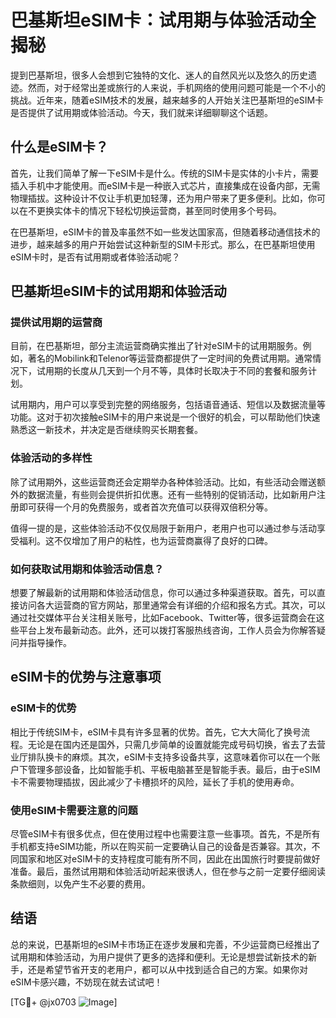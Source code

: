 # 巴基斯坦eSIM卡：试用期与体验活动全揭秘

提到巴基斯坦，很多人会想到它独特的文化、迷人的自然风光以及悠久的历史遗迹。然而，对于经常出差或旅行的人来说，手机网络的使用问题可能是一个不小的挑战。近年来，随着eSIM技术的发展，越来越多的人开始关注巴基斯坦的eSIM卡是否提供了试用期或体验活动。今天，我们就来详细聊聊这个话题。

## 什么是eSIM卡？

首先，让我们简单了解一下eSIM卡是什么。传统的SIM卡是实体的小卡片，需要插入手机中才能使用。而eSIM卡是一种嵌入式芯片，直接集成在设备内部，无需物理插拔。这种设计不仅让手机更加轻薄，还为用户带来了更多便利。比如，你可以在不更换实体卡的情况下轻松切换运营商，甚至同时使用多个号码。

在巴基斯坦，eSIM卡的普及率虽然不如一些发达国家高，但随着移动通信技术的进步，越来越多的用户开始尝试这种新型的SIM卡形式。那么，在巴基斯坦使用eSIM卡时，是否有试用期或者体验活动呢？

## 巴基斯坦eSIM卡的试用期和体验活动

### 提供试用期的运营商

目前，在巴基斯坦，部分主流运营商确实推出了针对eSIM卡的试用期服务。例如，著名的Mobilink和Telenor等运营商都提供了一定时间的免费试用期。通常情况下，试用期的长度从几天到一个月不等，具体时长取决于不同的套餐和服务计划。

试用期内，用户可以享受到完整的网络服务，包括语音通话、短信以及数据流量等功能。这对于初次接触eSIM卡的用户来说是一个很好的机会，可以帮助他们快速熟悉这一新技术，并决定是否继续购买长期套餐。

### 体验活动的多样性

除了试用期外，这些运营商还会定期举办各种体验活动。比如，有些活动会赠送额外的数据流量，有些则会提供折扣优惠。还有一些特别的促销活动，比如新用户注册即可获得一个月的免费服务，或者首次充值可以获得双倍积分等。

值得一提的是，这些体验活动不仅仅局限于新用户，老用户也可以通过参与活动享受福利。这不仅增加了用户的粘性，也为运营商赢得了良好的口碑。

### 如何获取试用期和体验活动信息？

想要了解最新的试用期和体验活动信息，你可以通过多种渠道获取。首先，可以直接访问各大运营商的官方网站，那里通常会有详细的介绍和报名方式。其次，可以通过社交媒体平台关注相关账号，比如Facebook、Twitter等，很多运营商会在这些平台上发布最新动态。此外，还可以拨打客服热线咨询，工作人员会为你解答疑问并指导操作。

## eSIM卡的优势与注意事项

### eSIM卡的优势

相比于传统SIM卡，eSIM卡具有许多显著的优势。首先，它大大简化了换号流程。无论是在国内还是国外，只需几步简单的设置就能完成号码切换，省去了去营业厅排队换卡的麻烦。其次，eSIM卡支持多设备共享，这意味着你可以在一个账户下管理多部设备，比如智能手机、平板电脑甚至是智能手表。最后，由于eSIM卡不需要物理插拔，因此减少了卡槽损坏的风险，延长了手机的使用寿命。

### 使用eSIM卡需要注意的问题

尽管eSIM卡有很多优点，但在使用过程中也需要注意一些事项。首先，不是所有手机都支持eSIM功能，所以在购买前一定要确认自己的设备是否兼容。其次，不同国家和地区对eSIM卡的支持程度可能有所不同，因此在出国旅行时要提前做好准备。最后，虽然试用期和体验活动听起来很诱人，但在参与之前一定要仔细阅读条款细则，以免产生不必要的费用。

## 结语

总的来说，巴基斯坦的eSIM卡市场正在逐步发展和完善，不少运营商已经推出了试用期和体验活动，为用户提供了更多的选择和便利。无论是想尝试新技术的新手，还是希望节省开支的老用户，都可以从中找到适合自己的方案。如果你对eSIM卡感兴趣，不妨现在就去试试吧！

[TG💪+ @jx0703 ![Image](https://github.com/user-attachments/assets/dbca1d08-cadb-493c-b0ec-ad6f7a83f270)]